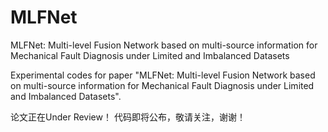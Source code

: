 # MLFNet
MLFNet: Multi-level Fusion Network based on multi-source information for Mechanical Fault Diagnosis under Limited and Imbalanced Datasets

Experimental codes for paper "MLFNet: Multi-level Fusion Network based on multi-source information for Mechanical Fault Diagnosis under Limited and Imbalanced Datasets".

论文正在Under Review！ 代码即将公布，敬请关注，谢谢！

